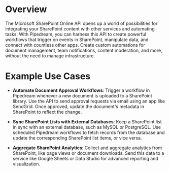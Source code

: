 # Overview

The Microsoft SharePoint Online API opens up a world of possibilities for integrating your SharePoint content with other services and automating tasks. With Pipedream, you can harness this API to create powerful workflows that trigger on events in SharePoint, manipulate data, and connect with countless other apps. Create custom automations for document management, team notifications, content moderation, and more, without the need to manage infrastructure.

# Example Use Cases

- **Automate Document Approval Workflows**: Trigger a workflow in Pipedream whenever a new document is uploaded to a SharePoint library. Use the API to send approval requests via email using an app like SendGrid. Once approved, update the document's metadata in SharePoint to reflect the change.

- **Sync SharePoint Lists with External Databases**: Keep a SharePoint list in sync with an external database, such as MySQL or PostgreSQL. Use scheduled Pipedream workflows to fetch records from the database and update the corresponding SharePoint list items, or vice versa.

- **Aggregate SharePoint Analytics**: Collect and aggregate analytics from SharePoint, like page views or document downloads. Send this data to a service like Google Sheets or Data Studio for advanced reporting and visualization.
